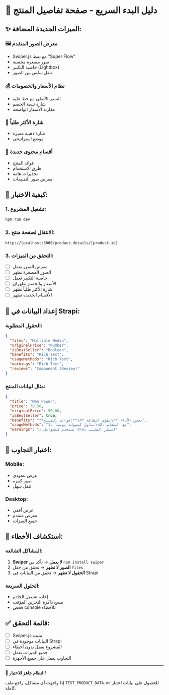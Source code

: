 # 🚀 دليل البدء السريع - صفحة تفاصيل المنتج

## ✨ **الميزات الجديدة المضافة:**

### 🖼️ **معرض الصور المتقدم**
- Swiper.js مع نمط "Super Flow"
- صور مصغرة محسنة
- خاصية التكبير (Lightbox)
- تنقل سلس بين الصور

### 💰 **نظام الأسعار والخصومات**
- السعر الأصلي مع خط عليه
- شارة نسبة الخصم
- مقارنة الأسعار الواضحة

### 👑 **شارة الأكثر طلباً**
- شارة ذهبية مميزة
- موضع استراتيجي

### 🌟 **أقسام محتوى جديدة**
- فوائد المنتج
- طرق الاستخدام
- تحذيرات هامة
- معرض صور التقييمات

## 🚀 **كيفية الاختبار:**

### **1. تشغيل المشروع:**
```bash
npm run dev
```

### **2. الانتقال لصفحة منتج:**
```
http://localhost:3000/product-details/[product-id]
```

### **3. التحقق من الميزات:**
- [ ] معرض الصور يعمل
- [ ] الصور المصغرة تظهر
- [ ] خاصية التكبير تعمل
- [ ] الأسعار والخصم يظهران
- [ ] شارة الأكثر طلباً تظهر
- [ ] الأقسام الجديدة تظهر

## 🔧 **إعداد البيانات في Strapi:**

### **الحقول المطلوبة:**
```json
{
  "files": "Multiple Media",
  "originalPrice": "Number",
  "isBestSeller": "Boolean",
  "benefits": "Rich Text",
  "usageMethods": "Rich Text", 
  "warnings": "Rich Text",
  "reviews": "Component (Review)"
}
```

### **مثال لبيانات المنتج:**
```json
{
  "title": "Man Power",
  "price": 70.50,
  "originalPrice": 90.00,
  "isBestSeller": true,
  "benefits": "**فوائد المنتج:**\n* يقوي الطاقة\n* يحسن الأداء",
  "usageMethods": "1. تناول كبسولة يومياً\n2. مع الطعام",
  "warnings": "⚠️ لا يستخدم للحوامل\n⚠️ استشر الطبيب"
}
```

## 📱 **اختبار التجاوب:**

### **Mobile:**
- عرض عمودي
- صور كبيرة
- تنقل سهل

### **Desktop:**
- عرض أفقي
- معرض متقدم
- جميع الميزات

## 🚨 **استكشاف الأخطاء:**

### **المشاكل الشائعة:**
1. **Swiper لا يعمل** → تأكد من `npm install swiper`
2. **الصور لا تظهر** → تحقق من حقل `files`
3. **الحقول لا تظهر** → تحقق من البيانات في Strapi

### **الحلول السريعة:**
- إعادة تشغيل الخادم
- مسح ذاكرة التخزين المؤقت
- فحص console للأخطاء

## ✅ **قائمة التحقق:**

- [ ] Swiper.js مثبت
- [ ] البيانات موجودة في Strapi
- [ ] المشروع يعمل بدون أخطاء
- [ ] جميع الميزات تعمل
- [ ] التجاوب يعمل على جميع الأجهزة

---

**🎉 النظام جاهز للاختبار!**

إذا واجهت أي مشاكل، راجع ملف `TEST_PRODUCT_DATA.md` للحصول على بيانات اختبار كاملة.
